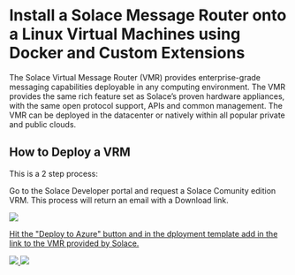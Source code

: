 # Install a Solace Message Router onto a Linux Virtual Machines using Docker and Custom Extensions



The Solace Virtual Message Router (VMR) provides enterprise-grade messaging capabilities deployable in any computing environment. The VMR provides the same rich feature set as Solace’s proven hardware appliances, with the same open protocol support, APIs and common management. The VMR can be deployed in the datacenter or natively within all popular private and public clouds. 

How to Deploy a VRM
-------------------
This is a 2 step process:

Go to the Solace Developer portal and request a Solace Comunity edition VRM. This process will return an email with a Download link.

<a href="http://dev.solace.com/downloads/download_vmr-ce_hyper-v/" target="_blank">
    <img src="http://dev.solacesystems.com/wp-content/uploads/2016/10/solace-logo-white.png"/>

Hit the "Deploy to Azure" button and in the dployment template add in the link to the VMR provided by Solace. 

<a href="https://portal.azure.com/#create/Microsoft.Template/uri/https%3A%2F%2Fgithub.com%KenBarr%2FSolace_ARM_Quickstart_Template%2Fazuredeploy.json" target="_blank">
    <img src="http://azuredeploy.net/deploybutton.png"/>
</a>
<a href="http://armviz.io/#/?load=https%3A%2F%2github.com%KenBarr%2FSolace_ARM_Quickstart_Template%2Fazuredeploy.json" target="_blank">
    <img src="http://armviz.io/visualizebutton.png"/>
</a>
